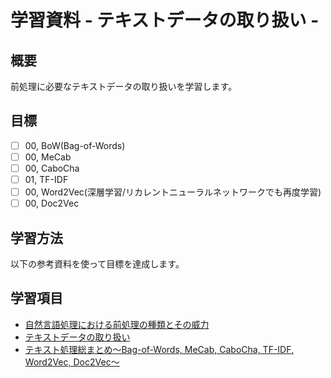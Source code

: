 # 学習資料 - テキストデータの取り扱い - 
## 概要
前処理に必要なテキストデータの取り扱いを学習します。

## 目標
- [ ] 00, BoW(Bag-of-Words)
- [ ] 00, MeCab
- [ ] 00, CaboCha
- [ ] 01, TF-IDF
- [ ] 00, Word2Vec(深層学習/リカレントニューラルネットワークでも再度学習)
- [ ] 00, Doc2Vec

## 学習方法
以下の参考資料を使って目標を達成します。

## 学習項目
- [自然言語処理における前処理の種類とその威力](https://qiita.com/Hironsan/items/2466fe0f344115aff177)
- [テキストデータの取り扱い](https://uribo.github.io/practical-ds/02/text.html)
- [テキスト処理総まとめ〜Bag-of-Words, MeCab, CaboCha, TF-IDF, Word2Vec, Doc2Vec〜](https://qiita.com/kazukiii/items/d717add45bbc76a71430)
